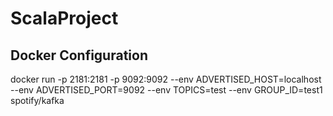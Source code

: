 # ScalaProject

## Docker Configuration
docker run -p 2181:2181 -p 9092:9092 --env ADVERTISED_HOST=localhost --env ADVERTISED_PORT=9092 --env TOPICS=test --env GROUP_ID=test1 spotify/kafka
